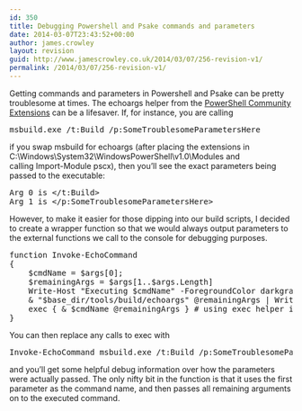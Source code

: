 ```yaml
---
id: 350
title: Debugging Powershell and Psake commands and parameters
date: 2014-03-07T23:43:52+00:00
author: james.crowley
layout: revision
guid: http://www.jamescrowley.co.uk/2014/03/07/256-revision-v1/
permalink: /2014/03/07/256-revision-v1/
---
```

Getting commands and parameters in Powershell and Psake can be pretty troublesome at times. The echoargs helper from the [PowerShell Community Extensions](http://pscx.codeplex.com/) can be a lifesaver. If, for instance, you are calling

<pre>msbuild.exe /t:Build /p:SomeTroublesomeParametersHere</pre>

if you swap msbuild for echoargs (after placing the extensions in C:\Windows\System32\WindowsPowerShell\v1.0\Modules and calling Import-Module pscx), then you&#8217;ll see the exact parameters being passed to the executable:

<pre>Arg 0 is &lt;/t:Build&gt;
Arg 1 is &lt;/p:SomeTroublesomeParametersHere&gt;</pre>

However, to make it easier for those dipping into our build scripts, I decided to create a wrapper function so that we would always output parameters to the external functions we call to the console for debugging purposes.

<pre>function Invoke-EchoCommand
{
    $cmdName = $args[0];
    $remainingArgs = $args[1..$args.Length]
    Write-Host "Executing $cmdName" -ForegroundColor darkgray
    & "$base_dir/tools/build/echoargs" @remainingArgs | Write-Host -ForegroundColor darkgray
    exec { & $cmdName @remainingArgs } # using exec helper in PSake
}</pre>

You can then replace any calls to exec with

<pre>Invoke-EchoCommand msbuild.exe /t:Build /p:SomeTroublesomeParametersHere</pre>

and you&#8217;ll get some helpful debug information over how the parameters were actually passed. The only nifty bit in the function is that it uses the first parameter as the command name, and then passes all remaining arguments on to the executed command.
